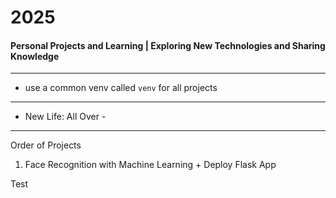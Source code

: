 # 2025
#### Personal Projects and Learning | Exploring New Technologies and Sharing Knowledge

---

- use a common venv called `venv` for all projects

--- 

- New Life: All Over -

---
Order of Projects

1. Face Recognition with Machine Learning + Deploy Flask App


Test
